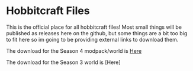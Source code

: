 # Hobbitcraft Files
This is the official place for all hobbitcraft files! Most small things will be published as releases here on the github, but some things are a bit too big to fit here so im going to be providing external links to download them.

The download for the Season 4 modpack/world is [Here](https://github.com/DerpDerpling/Hobbitcraft-S4/releases)

The download for the Season 3 world is [Here] 
